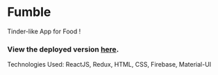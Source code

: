 # Fumble

Tinder-like App for Food !

### View the deployed version [here](https://github.com/facebook/create-react-app).

Technologies Used: ReactJS, Redux, HTML, CSS, Firebase, Material-UI

